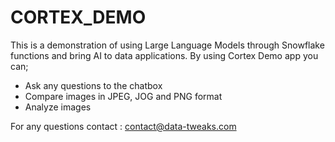 # CORTEX_DEMO

This is a demonstration of using Large Language Models through Snowflake functions and bring AI to data applications. 
By using Cortex Demo app you can; 
  - Ask any questions to the chatbox 
  - Compare images in JPEG, JOG and PNG format 
  - Analyze images 

For any questions contact : contact@data-tweaks.com